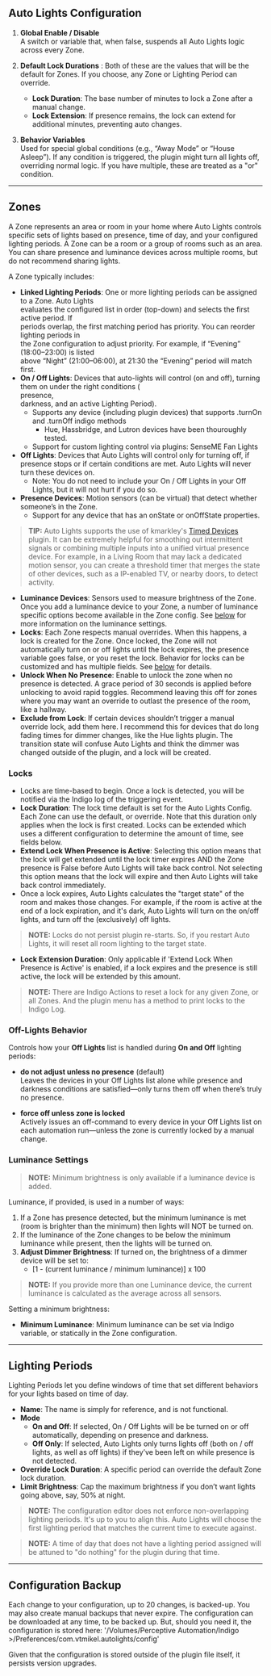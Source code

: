 ## Auto Lights Configuration

1. **Global Enable / Disable**  
   A switch or variable that, when false, suspends all Auto Lights logic across every Zone.

2. **Default Lock Durations** : Both of these are the values that will be the default for Zones. If you choose, any Zone
   or Lighting Period can override.
    - **Lock Duration**: The base number of minutes to lock a Zone after a manual change.
    - **Lock Extension**: If presence remains, the lock can extend for additional minutes, preventing auto changes.

3. **Behavior Variables**  
   Used for special global conditions (e.g., “Away Mode” or “House Asleep”). If any condition is triggered, the plugin
   might turn all lights off, overriding normal logic. If you have multiple, these are treated as a "or" condition.

---

## Zones

A Zone represents an area or room in your home where Auto Lights controls specific sets of lights
based on presence, time of day, and your configured lighting periods. A Zone can be a room or a group of rooms such as
an area. You can share presence and luminance devices across multiple rooms, but do not recommend sharing lights.

A Zone typically includes:

- **Linked Lighting Periods**: One or more lighting periods can be assigned to a Zone. Auto Lights  
  evaluates the configured list in order (top-down) and selects the first active period. If  
  periods overlap, the first matching period has priority. You can reorder lighting periods in  
  the Zone configuration to adjust priority. For example, if “Evening” (18:00–23:00) is listed  
  above “Night” (21:00–06:00), at 21:30 the “Evening” period will match first.  
- **On / Off Lights**: Devices that auto-lights will control (on and off), turning them on under the right conditions (  
  presence,  
  darkness, and an active Lighting Period).
    - Supports any device (including plugin devices) that supports .turnOn and .turnOff indigo methods
        - Hue, Hassbridge, and Lutron devices have been thouroughly tested.
    - Support for custom lighting control via plugins: SenseME Fan Lights
- **Off Lights**: Devices that Auto Lights will control only for turning off, if presence stops or if certain conditions
  are met. Auto Lights will never turn these devices on.
    - Note: You do not need to include your On / Off Lights in your Off Lights, but it will not hurt if you do so.
- **Presence Devices**: Motion sensors (can be virtual) that detect whether someone’s in the Zone.
    - Support for any device that has an onState or onOffState properties.

> **TIP:** Auto Lights supports the use of
> kmarkley's [Timed Devices](https://forums.indigodomo.com/viewtopic.php?t=18785) plugin. It can be extremely helpful
> for smoothing out intermittent signals or combining multiple inputs into a unified virtual presence device. For
> example, in a Living Room that may lack a dedicated motion sensor, you can create a threshold timer that merges the
> state of other devices, such as a IP-enabled TV, or nearby doors, to detect activity.

- **Luminance Devices**: Sensors used to measure brightness of the Zone. Once you add a luminance device to your Zone, a
  number of luminance specific options become available in the Zone config. See [below](#luminance-settings) for more
  information on the luminance settings.
- **Locks**: Each Zone respects manual overrides. When this happens, a lock is created for the Zone. Once locked, the
  Zone will not automatically turn on or off lights until the lock expires, the presence variable goes false, or you
  reset the lock. Behavior for locks can be customized and has multiple fields. See [below](#locks) for details.
- **Unlock When No Presence**: Enable to unlock the zone when no presence is detected. A grace period of 30 seconds is applied before unlocking to avoid rapid toggles. Recommend leaving this off for zones where you may want an override to outlast the presence of the room, like a hallway.
- **Exclude from Lock**: If certain devices shouldn’t trigger a manual override lock, add them here. I recommend this
  for devices that do long fading times for dimmer changes, like the Hue lights plugin. The transition state will
  confuse Auto Lights and think the dimmer was changed outside of the plugin, and a lock will be created.

### Locks

* Locks are time-based to begin. Once a lock is detected, you will be notified via the Indigo log of the triggering
  event.
* **Lock Duration**: The lock time default is set for the Auto Lights Config. Each Zone can use the default, or
  override. Note that this duration only applies when the lock is first created. Locks can be extended which uses a
  different configuration to determine the amount of time, see fields below.
* **Extend Lock When Presence is Active**: Selecting this option means that the lock will get extended until the lock
  timer expires AND the Zone presence is False before Auto Lights will take back control. Not selecting this option
  means that the lock will expire and then Auto Lights will take back control immediately.
* Once a lock expires, Auto Lights calculates the "target state" of the room and makes those changes. For example, if
  the room is active at the end of a lock expiration, and it's dark, Auto Lights will turn on the on/off lights, and
  turn off the (exclusively) off lights.

> **NOTE:** Locks do not persist plugin re-starts. So, if you restart Auto Lights, it will reset all room lighting to
> the target state.

* **Lock Extension Duration**: Only applicable if 'Extend Lock When Presence is Active' is enabled, if a lock expires
  and the presence is still active, the lock will be extended by this amount.

> **NOTE:** There are Indigo Actions to reset a lock for any given Zone, or all Zones. And the plugin menu has a method
> to print locks to the Indigo Log.

### Off-Lights Behavior

Controls how your **Off Lights** list is handled during **On and Off** lighting periods:

- **do not adjust unless no presence** (default)  
  Leaves the devices in your Off Lights list alone while presence and darkness conditions are satisfied—only turns them off when there’s truly no presence.

- **force off unless zone is locked**  
  Actively issues an off-command to every device in your Off Lights list on each automation run—unless the zone is currently locked by a manual change.

### Luminance Settings

> **NOTE:** Minimum brightness is only available if a luminance device is added.

Luminance, if provided, is used in a number of ways:

1. If a Zone has presence detected, but the minimum luminance is met (room is brighter than the minimum) then lights
   will NOT be turned on.
2. If the luminance of the Zone changes to be below the minimum luminance while present, then the lights will be turned
   on.
3. **Adjust Dimmer Brightness**: If turned on, the brightness of a dimmer device will be set to:
    - [1 - (current luminance / minimum luminance)] x 100

> **NOTE:** If you provide more than one Luminance device, the current luminance is calculated as the average across all
> sensors.

Setting a minimum brightness:

- **Minimum Luminance**: Minimum luminance can be set via Indigo variable, or statically in the Zone configuration.

---

## Lighting Periods

Lighting Periods let you define windows of time that set different behaviors for your lights based on time of day.

- **Name**: The name is simply for reference, and is not functional.
- **Mode**
    - **On and Off**: If selected, On / Off Lights will be be turned on or off automatically, depending on presence and
      darkness.
    - **Off Only**: If selected, Auto Lights only turns lights off (both on / off lights, as well as off lights) if
      they’ve been left on while presence is not detected.
- **Override Lock Duration**: A specific period can override the default Zone lock duration.
- **Limit Brightness**: Cap the maximum brightness if you don’t want lights going above, say, 50% at night.

> **NOTE:** The configuration editor does not enforce non-overlapping lighting periods. It's up to you to align this.
> Auto Lights will choose the first lighting period that matches the current time to execute against.

> **NOTE:** A time of day that does not have a lighting period assigned will be attuned to "do nothing" for the plugin
> during that time.

---

## Configuration Backup

Each change to your configuration, up to 20 changes, is backed-up. You may also create manual backups that never expire.
The configuration can be downloaded at any time, to be backed up. But, should you need it, the configuration is stored
here: '/Volumes/Perceptive Automation/Indigo <VERSION>>/Preferences/com.vtmikel.autolights/config'

Given that the configuration is stored outside of the plugin file itself, it persists version upgrades.
